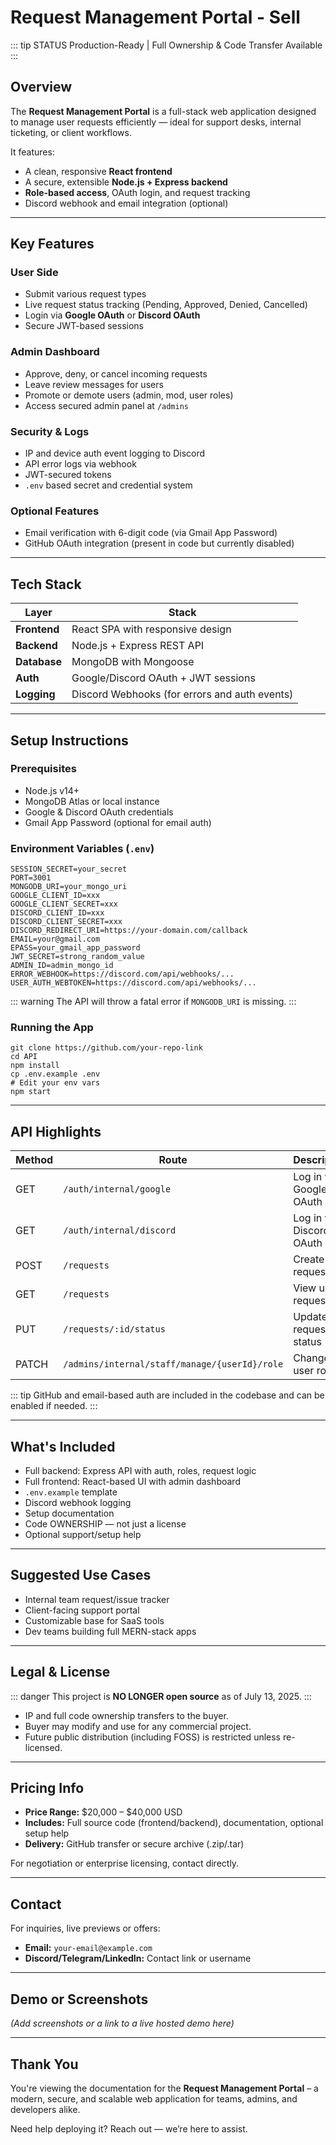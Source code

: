 # Request Management Portal - Sell

::: tip STATUS
Production-Ready | Full Ownership & Code Transfer Available
:::

## Overview

The **Request Management Portal** is a full-stack web application designed to manage user requests efficiently — ideal for support desks, internal ticketing, or client workflows.

It features:
- A clean, responsive **React frontend**
- A secure, extensible **Node.js + Express backend**
- **Role-based access**, OAuth login, and request tracking
- Discord webhook and email integration (optional)

---

## Key Features

### User Side
- Submit various request types
- Live request status tracking (Pending, Approved, Denied, Cancelled)
- Login via **Google OAuth** or **Discord OAuth**
- Secure JWT-based sessions

### Admin Dashboard
- Approve, deny, or cancel incoming requests
- Leave review messages for users
- Promote or demote users (admin, mod, user roles)
- Access secured admin panel at `/admins`

### Security & Logs
- IP and device auth event logging to Discord
- API error logs via webhook
- JWT-secured tokens
- `.env` based secret and credential system

### Optional Features
- Email verification with 6-digit code (via Gmail App Password)
- GitHub OAuth integration (present in code but currently disabled)

---

## Tech Stack

| Layer       | Stack                                       |
|-------------|----------------------------------------------|
| **Frontend**| React SPA with responsive design             |
| **Backend** | Node.js + Express REST API                   |
| **Database**| MongoDB with Mongoose                        |
| **Auth**    | Google/Discord OAuth + JWT sessions          |
| **Logging** | Discord Webhooks (for errors and auth events)|

---

## Setup Instructions

### Prerequisites

- Node.js v14+
- MongoDB Atlas or local instance
- Google & Discord OAuth credentials
- Gmail App Password (optional for email auth)

### Environment Variables (`.env`)

```
SESSION_SECRET=your_secret
PORT=3001
MONGODB_URI=your_mongo_uri
GOOGLE_CLIENT_ID=xxx
GOOGLE_CLIENT_SECRET=xxx
DISCORD_CLIENT_ID=xxx
DISCORD_CLIENT_SECRET=xxx
DISCORD_REDIRECT_URI=https://your-domain.com/callback
EMAIL=your@gmail.com
EPASS=your_gmail_app_password
JWT_SECRET=strong_random_value
ADMIN_ID=admin_mongo_id
ERROR_WEBHOOK=https://discord.com/api/webhooks/...
USER_AUTH_WEBTOKEN=https://discord.com/api/webhooks/...
```

::: warning
The API will throw a fatal error if `MONGODB_URI` is missing.
:::

### Running the App

```
git clone https://github.com/your-repo-link
cd API
npm install
cp .env.example .env
# Edit your env vars
npm start
```

---

## API Highlights

| Method | Route                                          | Description             |
|--------|------------------------------------------------|-------------------------|
| GET    | `/auth/internal/google`                        | Log in via Google OAuth |
| GET    | `/auth/internal/discord`                       | Log in via Discord OAuth|
| POST   | `/requests`                                    | Create new request      |
| GET    | `/requests`                                    | View user's requests    |
| PUT    | `/requests/:id/status`                         | Update request status   |
| PATCH  | `/admins/internal/staff/manage/{userId}/role`  | Change user role        |

::: tip
GitHub and email-based auth are included in the codebase and can be enabled if needed.
:::

---

## What's Included

- Full backend: Express API with auth, roles, request logic
- Full frontend: React-based UI with admin dashboard
- `.env.example` template
- Discord webhook logging
- Setup documentation
- Code OWNERSHIP — not just a license
- Optional support/setup help

---

## Suggested Use Cases

- Internal team request/issue tracker
- Client-facing support portal
- Customizable base for SaaS tools
- Dev teams building full MERN-stack apps

---

## Legal & License

::: danger
This project is **NO LONGER open source** as of July 13, 2025.
:::

- IP and full code ownership transfers to the buyer.
- Buyer may modify and use for any commercial project.
- Future public distribution (including FOSS) is restricted unless re-licensed.

---

## Pricing Info

- **Price Range:** $20,000 – $40,000 USD  
- **Includes:** Full source code (frontend/backend), documentation, optional setup help  
- **Delivery:** GitHub transfer or secure archive (.zip/.tar)

For negotiation or enterprise licensing, contact directly.

---

## Contact

For inquiries, live previews or offers:

- **Email:** `your-email@example.com`
- **Discord/Telegram/LinkedIn:** Contact link or username

---

## Demo or Screenshots

*(Add screenshots or a link to a live hosted demo here)*

---

## Thank You

You're viewing the documentation for the **Request Management Portal** – a modern, secure, and scalable web application for teams, admins, and developers alike.

Need help deploying it? Reach out — we’re here to assist.
